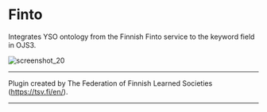 # Finto
Integrates YSO ontology from the Finnish Finto service to the keyword field in OJS3.

![screenshot_20](https://cloud.githubusercontent.com/assets/16347527/26626792/13d2d7bc-4601-11e7-8124-95e9bd88f63d.png)

***
Plugin created by The Federation of Finnish Learned Societies (https://tsv.fi/en/).
***
